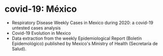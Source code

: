 # covid-19: México

- Respiratory Disease Weekly Cases in Mexico during 2020: a covid-19 untested cases analysis 
- Covid-19 Evolution in Mexico 
- Data extraction from the weekly Epidemiological Report (Boletín Epidemológico) published by Mexico's Ministry of Health (Secretaría de Salud).


